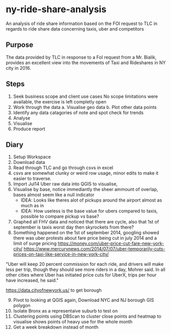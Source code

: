 # ny-ride-share-analysis
An analysis of ride share information based on the FOI request to TLC in regards to ride share data concerning taxis, uber and competitors

<!-- GETTING STARTED -->
## Purpose

The data provided by TLC in response to a FoI request from a Mr. Bialik, provides an excellent view into the movements of Taxi and Rideshares in NY city in 2016.

## Steps

1. Seek business scope and client use cases
	No scope limitations were available, the exercise is left completly open
2. Work through the data
	a. Visualise geo data
	b. Plot other data points
3. Identify any data catagories of note and spot check for trends
4. Analyse
5. Visualise
6. Produce report


## Diary

1. Setup Workspace
2. Download data
3. Read through TLC and go through csvs in excel
4. csvs are somewhat clunky or weird row usage, minor edits to make it easier to traverse.
5. Import Jul14 Uber raw data into QGIS to visualise,
6. Visualise by base, notice immediantly the sheer ammount of overlap, bases almost seem like a null indicator
	- IDEA: Looks like theres alot of pickups around the airport almost as much as in
	- IDEA: How useless is the base value for ubers compared to taxis, possible to compare pickup vs base?
7. Graphed all FHV data and noticed that there are cycle, also that 1st of september is taxis worst day then skyrockets from there?
8. Something happened on the 1st of september 2014, googling showed there was uber protests about fare price being cut in july 2014 and a limit of surge pricing https://money.com/uber-price-cut-fare-new-york-city/ https://www.mercurynews.com/2014/07/07/uber-temporarily-cuts-prices-on-taxi-like-service-in-new-york-city/

"Uber will keep 20 percent commission for each ride, and drivers will make less per trip, though they should see more riders in a day, Mohrer said. In all other cities where Uber has initiated price cuts for UberX, trips per hour have increased, he said."

https://data.cityofnewyork.us/ to get borough

9. Pivot to looking at QGIS again, Download NYC and NJ borough GIS polygon
10. Isolate Bronx as a representaive suburb to test on  
11. Clustering points using DBScan to cluster close points and heatmap to visualise shows points of heavy use for the whole month
12. Get a week breakdown instead of month


